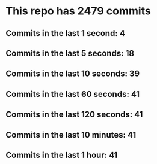 # This repo has 2479 commits

## Commits in the last 1 second: 4
## Commits in the last 5 seconds: 18
## Commits in the last 10 seconds: 39
## Commits in the last 60 seconds: 41
## Commits in the last 120 seconds: 41
## Commits in the last 10 minutes: 41
## Commits in the last 1 hour: 41
